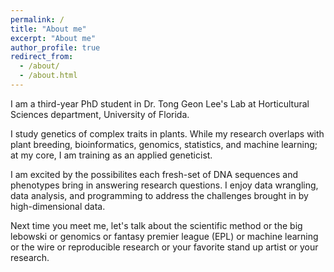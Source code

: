 ```yaml
---
permalink: /
title: "About me"
excerpt: "About me"
author_profile: true
redirect_from: 
  - /about/
  - /about.html
---
```



I am a third-year PhD student in Dr. Tong Geon Lee's Lab at Horticultural Sciences department, University of Florida.



I study genetics of complex traits in plants. While my research overlaps with plant breeding, bioinformatics, genomics, statistics, and machine learning;
at my core, I am training as an applied geneticist. 



I am excited by the possibilites each fresh-set of DNA sequences and phenotypes bring in answering research questions. I enjoy  data wrangling, data analysis, and programming to address the challenges brought in by high-dimensional data.




Next time you meet me, let's talk about the scientific method or the big lebowski or genomics or fantasy premier league (EPL) or machine learning or the wire or reproducible research or your favorite stand up artist or your research.


